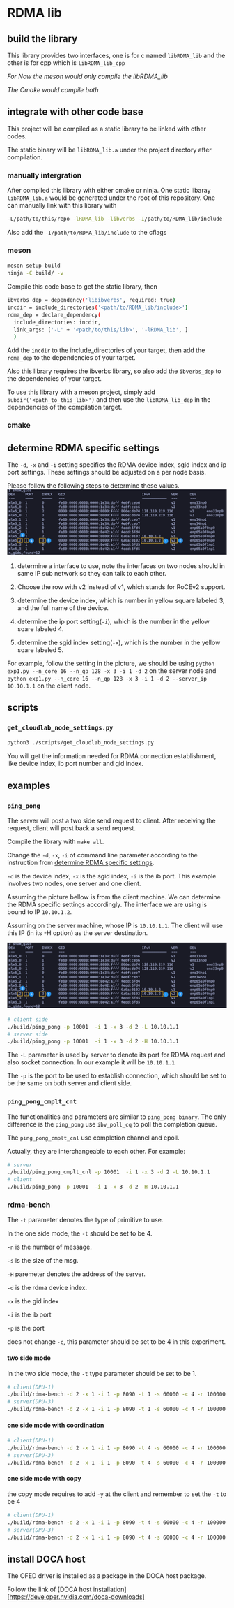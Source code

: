 # RDMA lib


## build the library

This library provides two interfaces, one is for c named `libRDMA_lib` and the other is for cpp which is `libRDMA_lib_cpp`

*For Now the meson would only compile the libRDMA_lib*

*The Cmake would compile both*


## integrate with other code base

This project will be compiled as a static library to be linked with other codes.

The static binary will be `libRDMA_lib.a` under the project directory after compilation.

### manually intergration

After compiled this library with either cmake or ninja. One static libaray `libRDMA_lib.a` would be generated under the root of this repository.
One can manually link with this library with



```bash
-L/path/to/this/repo -lRDMA_lib -libverbs -I/path/to/RDMA_lib/include
```



Also add the `-I/path/to/RDMA_lib/include` to the cflags

### meson

```bash
meson setup build
ninja -C build/ -v
```

Compile this code base to get the static library, then 

```bash
ibverbs_dep = dependency('libibverbs', required: true)
incdir = include_directories('<path/to/RDMA_lib/include>')
rdma_dep = declare_dependency(
  include_directories: incdir,
  link_args: ['-L' + '<path/to/this/lib>', '-lRDMA_lib', ]
  )
```

Add the `incdir` to the include_directories of your target, then add the `rdma_dep` to the dependencies of your target.

Also this library requires the ibverbs library, so also add the `ibverbs_dep` to the dependencies of your target.

To use this library with a meson project, simply add `subdir('<path_to_this_lib>')` and then use the `libRDMA_lib_dep` in the dependencies of the compilation target.

### cmake

## determine RDMA specific settings

The `-d`, `-x` and `-i` setting specifies the RDMA device index, sgid index and ip port settings. These settings should be adjusted on a per node basis.

Please follow the following steps to determine these values.
![](./figures/gid_instruction.png)

1. determine a interface to use, note the interfaces on two nodes should in same IP sub network so they can talk to each other.

2. Choose the row with v2 instead of v1, which stands for RoCEv2 support.

3. determine the device index, which is number in yellow square labeled 3, and the full name of the device.

4. determine the ip port setting(`-i`), which is the number in the yellow sqare labeled 4.

5. determine the sgid index setting(`-x`), which is the number in the yellow sqare labeled 5.

For example, follow the setting in the picture, we should be using `python exp1.py --n_core 16 --n_qp 128 -x 3 -i 1 -d 2` on the server node and `python exp1.py --n_core 16 --n_qp 128 -x 3 -i 1 -d 2 --server_ip 10.10.1.1` on the client node.

## scripts

### `get_cloudlab_node_settings.py`

```bash
python3 ./scripts/get_cloudlab_node_settings.py
```
You will get the information needed for RDMA connection establishment, like device index, ib port number and gid index.

## examples

### `ping_pong`

The server will post a two side send request to client.
After receiving the request, client will post back a send request.

Compile the library with `make all`.

Change the `-d`, `-x`, `-i` of command line parameter according to the instruction from [determine RDMA specific settings](#determine-rdma-specific-settings).

`-d` is the device index, `-x` is the sgid index, `-i` is the ib port.
This example involves two nodes, one server and one client.

Assuming the picture bellow is from the client machine.
We can determine the RDMA specific settings accordingly.
The interface we are using is bound to IP `10.10.1.2`.

Assuming on the server machine, whose IP is `10.10.1.1`.
The client will use this IP (in its -H option) as the server destination.

![](./figures/gid_instruction.png)

```bash
# client side
./build/ping_pong -p 10001  -i 1 -x 3 -d 2 -L 10.10.1.1
# server side
./build/ping_pong -p 10001  -i 1 -x 3 -d 2 -H 10.10.1.1
```

The `-L` parameter is used by server to denote its port for RDMA request and also socket connection.
In our example it will be `10.10.1.1`

The `-p` is the port to be used to establish connection, which should be set to be the same on both server and client side.

### `ping_pong_cmplt_cnt` 

The functionalities and parameters are similar to `ping_pong binary`.
The only difference is the `ping_pong` use `ibv_poll_cq` to poll the completion queue.

The `ping_pong_cmplt_cnl` use completion channel and epoll.


Actually, they are interchangeable to each other. For example:

```bash
# server
./build/ping_pong_cmplt_cnl -p 10001  -i 1 -x 3 -d 2 -L 10.10.1.1
# client
./build/ping_pong -p 10001  -i 1 -x 3 -d 2 -H 10.10.1.1
```

### rdma-bench


The `-t` parameter denotes the type of primitive to use.


In the one side mode, the `-t` should be set to be 4.

`-n` is the number of message.

`-s` is the size of the msg.

`-H` paremeter denotes the address of the server.

`-d` is the rdma device index.

`-x` is the gid index

`-i` is the ib port

`-p` is the port

does not change `-c`, this parameter should be set to be 4 in this experiment.

#### two side mode

In the two side mode, the `-t` type parameter should be set to be 1.

```bash
# client(DPU-1)
./build/rdma-bench -d 2 -x 1 -i 1 -p 8090 -t 1 -s 60000 -c 4 -n 100000 -H 192.168.10.48
# server(DPU-3)
./build/rdma-bench -d 2 -x 1 -i 1 -p 8090 -t 1 -s 60000 -c 4 -n 100000
```

#### one side mode with coordination

```bash
# client(DPU-1)
./build/rdma-bench -d 2 -x 1 -i 1 -p 8090 -t 4 -s 60000 -c 4 -n 100000 -H 192.168.10.48
# server(DPU-3)
./build/rdma-bench -d 2 -x 1 -i 1 -p 8090 -t 4 -s 60000 -c 4 -n 100000

```

#### one side mode with copy

the copy mode requires to add `-y` at the client
and remember to set the `-t` to be 4

```bash
# client(DPU-1)
./build/rdma-bench -d 2 -x 1 -i 1 -p 8090 -t 4 -s 60000 -c 4 -n 100000 -H 192.168.10.48 -y
# server(DPU-3)
./build/rdma-bench -d 2 -x 1 -i 1 -p 8090 -t 4 -s 60000 -c 4 -n 100000 -y
```

## install DOCA host

The OFED driver is installed as a package in the DOCA host package.

Follow the link of [DOCA host installation][https://developer.nvidia.com/doca-downloads]


